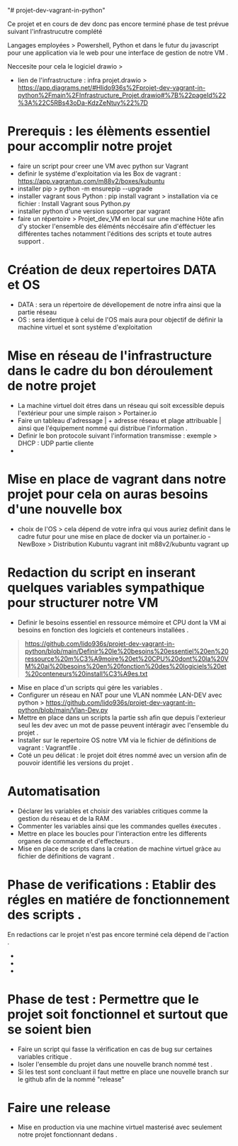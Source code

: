"# projet-dev-vagrant-in-python" 

Ce projet et en cours de dev donc pas encore terminé phase de test prévue suivant l'infrastrucutre complété 

Langages employées > Powershell, Python et dans le futur du javascript pour une application via le web pour une interface de gestion de notre VM .

Neccesite pour cela le logiciel drawio >  
- lien de l'infrastructure : infra projet.drawio > https://app.diagrams.net/#Hlido936s%2Fprojet-dev-vagrant-in-python%2Fmain%2FInfrastructure_Projet.drawio#%7B%22pageId%22%3A%22C5RBs43oDa-KdzZeNtuy%22%7D

# Prerequis : les élèments essentiel pour accomplir notre projet 

- faire un script pour creer une VM avec python sur Vagrant 
- definir le systéme d'exploitation via les Box de vagrant : https://app.vagrantup.com/m88v2/boxes/kubuntu
- installer pip > python -m ensurepip --upgrade
- installer vagrant sous Python : pip install vagrant > installation via ce fichier : Install Vagrant sous Python.py
- installer python d'une version supporter par vagrant 
- faire un répertoire > Projet_dev_VM en local sur une machine Hôte afin d'y stocker l'ensemble des éléménts néccésaire afin d'éfféctuer les différentes taches notamment l'éditions des scripts et 
  toute autres support .

# Création de deux repertoires DATA et OS 

- DATA : sera un répertoire de dévellopement de notre infra ainsi que la partie réseau
- OS : sera identique à celui de l'OS mais aura pour objectif de définir la machine virtuel et sont systéme d'exploitation

# Mise en réseau de l'infrastructure dans le cadre du bon déroulement de notre projet 
- La machine virtuel doit étres dans un réseau qui soit excessible depuis l'extérieur pour une simple raison > Portainer.io 
- Faire un tableau d'adressage | + adresse réseau et plage attribuable | ainsi que l'équipement nommé qui distribue l'information .
- Definir le bon protocole suivant l'information transmisse : exemple > DHCP : UDP partie cliente 
-

# Mise en place de vagrant dans notre projet pour cela on auras besoins d'une nouvelle box 

- choix de l'OS > cela dépend de votre infra qui vous auriez definit dans le cadre futur pour une mise en place de docker via un portainer.io
-NewBoxe > Distribution Kubuntu 
vagrant init m88v2/kubuntu
 vagrant up

# Redaction du script en inserant quelques variables sympathique pour structurer notre VM 

- Definir le besoins essentiel en ressource mémoire et CPU dont la VM ai besoins en fonction des logiciels et conteneurs installées . 
> https://github.com/lido936s/projet-dev-vagrant-in-python/blob/main/Definir%20le%20besoins%20essentiel%20en%20ressource%20m%C3%A9moire%20et%20CPU%20dont%20la%20VM%20ai%20besoins%20en%20fonction%20des%20logiciels%20et%20conteneurs%20install%C3%A9es.txt
- Mise en place d'un scripts qui gére les variables .
- Configurer un réseau en NAT pour une VLAN nommée LAN-DEV avec python > https://github.com/lido936s/projet-dev-vagrant-in-python/blob/main/Vlan-Dev.py
- Mettre en place dans un scripts la partie ssh afin que depuis l'exterieur seul les dev avec un mot de passe peuvent intéragir avec l'ensemble du projet .
- Installer sur le repertoire OS notre VM via le fichier de définitions de vagrant : Vagrantfile .
- Coté un peu délicat : le projet doit étres nommé avec un version afin de pouvoir identifié les versions du projet .

# Automatisation

- Déclarer les variables et choisir des variables critiques comme la gestion du réseau et de la RAM .
- Commenter les variables ainsi que les commandes quelles éxecutes .
- Mettre en place les boucles pour l'interaction entre les differents organes de commande et d'effecteurs .
- Mise en place de scripts dans la création de machine virtuel gràce au fichier de définitions de vagrant .
 
# Phase de verifications : Etablir des régles en matiére de fonctionnement des scripts .
En redactions car le projet n'est pas encore terminé cela dépend de l'action .

-
-
-

# Phase de test : Permettre que le projet soit fonctionnel et surtout que se soient bien  

- Faire un script qui fasse la vérification en cas de bug sur certaines variables critique .
- Isoler l'ensemble du projet dans une nouvelle branch nommé test .
- Si les test sont concluant il faut mettre en place une nouvelle branch sur le github afin de la nommé "release"

# Faire une release
- Mise en production via une machine virtuel masterisé avec seulement notre projet fonctionnant dedans .


